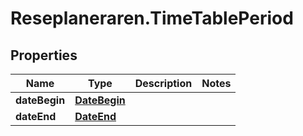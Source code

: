 # Reseplaneraren.TimeTablePeriod

## Properties
Name | Type | Description | Notes
------------ | ------------- | ------------- | -------------
**dateBegin** | [**DateBegin**](DateBegin.md) |  | 
**dateEnd** | [**DateEnd**](DateEnd.md) |  | 


